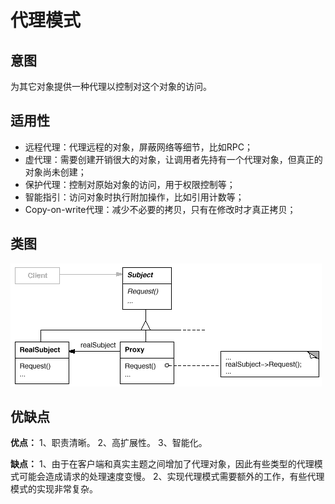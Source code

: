 # 代理模式

## 意图

为其它对象提供一种代理以控制对这个对象的访问。



## 适用性

- 远程代理：代理远程的对象，屏蔽网络等细节，比如RPC；
- 虚代理：需要创建开销很大的对象，让调用者先持有一个代理对象，但真正的对象尚未创建；
- 保护代理：控制对原始对象的访问，用于权限控制等；
- 智能指引：访问对象时执行附加操作，比如引用计数等；
- Copy-on-write代理：减少不必要的拷贝，只有在修改时才真正拷贝；

## 类图

![代理模式](pics/proxy.png)

## 优缺点

**优点：** 1、职责清晰。 2、高扩展性。 3、智能化。

**缺点：** 1、由于在客户端和真实主题之间增加了代理对象，因此有些类型的代理模式可能会造成请求的处理速度变慢。 2、实现代理模式需要额外的工作，有些代理模式的实现非常复杂。
